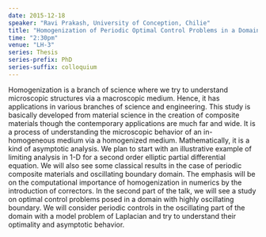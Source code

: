 ```yaml
---
date: 2015-12-18
speaker: "Ravi Prakash, University of Conception, Chilie"
title: "Homogenization of Periodic Optimal Control Problems in a Domain with highly oscillating boundary"
time: "2:30pm"
venue: "LH-3"
series: Thesis
series-prefix: PhD
series-suffix: colloquium
---
```

Homogenization is a branch of science where we try to understand microscopic structures via a macroscopic medium. Hence, it has applications in various branches of science and engineering. This study is basically developed from material science in the creation of composite materials though the contemporary applications are much far and wide. It is a process of understanding the microscopic behavior of an in-homogeneous medium via a homogenized medium. Mathematically, it is a kind of asymptotic analysis. We plan to start with an illustrative example of limiting analysis in 1-D for a second order elliptic partial differential equation. We will also see some classical results in the case of periodic composite materials and oscillating boundary domain. The emphasis will be on the computational importance of homogenization in numerics by the introduction of correctors. In the second part of the talk, we will see a study on optimal control problems posed in a domain with highly oscillating boundary. We will consider periodic controls in the oscillating part of the domain with a model problem of Laplacian and try to understand their optimality and asymptotic behavior.
